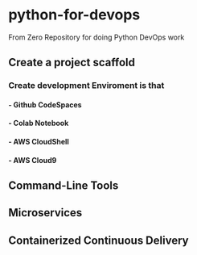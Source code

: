 # python-for-devops
From Zero Repository for doing Python DevOps work

## Create a project scaffold
### Create development Enviroment is that
#### - Github CodeSpaces
#### - Colab Notebook
#### - AWS CloudShell
#### - AWS Cloud9

## Command-Line Tools

## Microservices

## Containerized Continuous Delivery

